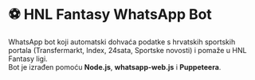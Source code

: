 # ⚽ HNL Fantasy WhatsApp Bot

WhatsApp bot koji automatski dohvaća podatke s hrvatskih sportskih portala (Transfermarkt, Index, 24sata, Sportske novosti) i pomaže u HNL Fantasy ligi.  
Bot je izrađen pomoću **Node.js**, **whatsapp-web.js** i **Puppeteera**.
